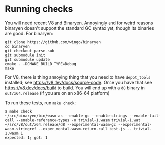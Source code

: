 # Running checks

You will need recent V8 and Binaryen.  Annoyingly and for weird reasons
binaryen doesn't support the standard GC syntax yet, though its binaries
are good.  For binaryen:

```
git clone https://github.com/wingo/binaryen
cd binaryen
git checkout parse-sub
git submodule init
git submodule update
cmake . -DCMAKE_BUILD_TYPE=Debug
make
```

For V8, there is thing annoying thing that you need to have
`depot_tools` installed; see https://v8.dev/docs/source-code.  Once you
have that see https://v8.dev/docs/build to build.  You will end up with
a `d8` binary in `out/x64.release` (if you are on an x86-64 platform).

To run these tests, run `make check`:

```
$ make check
~/src/binaryen/bin/wasm-as --enable-gc --enable-strings --enable-tail-call --enable-reference-types -o trivial-1.wasm trivial-1.wat
~/src/v8/out/x64.release/d8 --experimental-wasm-gc --experimental-wasm-stringref --experimental-wasm-return-call test.js -- trivial-1.wasm 1
expected: 1; got: 1
```
